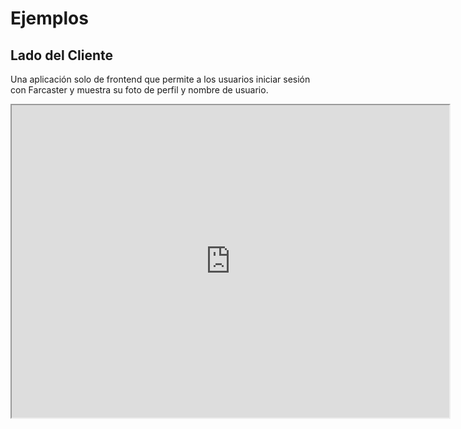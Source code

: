# Ejemplos

## Lado del Cliente

Una aplicación solo de frontend que permite a los usuarios iniciar sesión con Farcaster y muestra su foto de perfil y nombre de usuario.

<iframe src="https://farcaster-auth-kit-vite-demo.replit.app/" width="700" height="500" />

[Probar Demo](https://farcaster-auth-kit-vite-demo.replit.app/) | [Ver Código](https://github.com/farcasterxyz/connect-monorepo/tree/main/examples/frontend-only)

## Lado del Servidor

Una aplicación Next.js que permite a los usuarios iniciar sesión con Farcaster y maneja las sesiones en el servidor.

<iframe src="https://farcaster-auth-kit-next-auth-demo.replit.app/" width="700" height="500" />

[Probar Demo](https://farcaster-auth-kit-next-auth-demo.replit.app/) | [Ver Código](https://github.com/farcasterxyz/connect-monorepo/tree/main/examples/with-next-auth)
